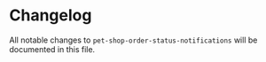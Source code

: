 # Changelog

All notable changes to `pet-shop-order-status-notifications` will be documented in this file.
